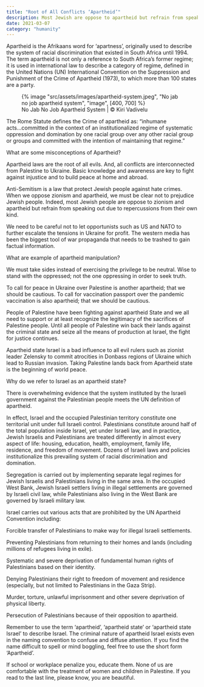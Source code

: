 ```yaml
---
title: "Root of All Conflicts ‘Apartheid’"
description: Most Jewish are oppose to apartheid but refrain from speaking out due to repercussions from their own kind
date: 2021-03-07
category: "humanity"
---
```


Apartheid is the Afrikaans word for ‘apartness’, originally used to describe the system of racial discrimination that existed in South Africa until 1994. The term apartheid is not only a reference to South Africa’s former regime; it is used in international law to describe a category of regime, defined in the United Nations (UN) International Convention on the Suppression and Punishment of the Crime of Apartheid (1973), to which more than 100 states are a party.

<!-- excerpt -->

<figure>
{% image "src/assets/images/apartheid-system.jpeg", "No jab no job apartheid system", "image", [400, 700] %}
<figcaption>No Jab No Job Apartheid System | © Kiri Vadivelu</figcaption>
</figure>

The Rome Statute defines the Crime of apartheid as: “inhumane acts...committed in the context of an institutionalized regime of systematic oppression and domination by one racial group over any other racial group or groups and committed with the intention of maintaining that regime.”

What are some misconceptions of Apartheid?

Apartheid laws are the root of all evils. And, all conflicts are interconnected from Palestine to Ukraine. Basic knowledge and awareness are key to fight against injustice and to build peace at home and abroad.

Anti-Semitism is a law that protect Jewish people against hate crimes. When we oppose zionism and apartheid, we must be clear not to prejudice Jewish people. Indeed, most Jewish people are oppose to zionism and apartheid but refrain from speaking out due to repercussions from their own kind.

We need to be careful not to let opportunists such as US and NATO to further escalate the tensions in Ukraine for profit. The western media has been the biggest tool of war propaganda that needs to be trashed to gain factual information.

What are example of apartheid manipulation?

We must take sides instead of exercising the privilege to be neutral. Wise to stand with the oppressed; not the one oppressing in order to seek truth.

To call for peace in Ukraine over Palestine is another apartheid; that we should be cautious. To call for vaccination passport over the pandemic vaccination is also apartheid; that we should be cautious.

People of Palestine have been fighting against apartheid State and we all need to support or at least recognize the legitimacy of the sacrifices of Palestine people. Until all people of Palestine win back their lands against the criminal state and seize all the means of production at Israel, the fight for justice continues.

Apartheid state Israel is a bad influence to all evil rulers such as zionist leader Zelensky to commit atrocities in Donbass regions of Ukraine which lead to Russian invasion. Taking Palestine lands back from Apartheid state is the beginning of world peace.

Why do we refer to Israel as an apartheid state?

There is overwhelming evidence that the system instituted by the Israeli government against the Palestinian people meets the UN definition of apartheid.

In effect, Israel and the occupied Palestinian territory constitute one territorial unit under full Israeli control. Palestinians constitute around half of the total population inside Israel, yet under Israeli law, and in practice, Jewish Israelis and Palestinians are treated differently in almost every aspect of life: housing, education, health, employment, family life, residence, and freedom of movement. Dozens of Israeli laws and policies institutionalize this prevailing system of racial discrimination and domination.

Segregation is carried out by implementing separate legal regimes for Jewish Israelis and Palestinians living in the same area. In the occupied West Bank, Jewish Israeli settlers living in illegal settlements are governed by Israeli civil law, while Palestinians also living in the West Bank are governed by Israeli military law.

Israel carries out various acts that are prohibited by the UN Apartheid Convention including:

Forcible transfer of Palestinians to make way for illegal Israeli settlements.

Preventing Palestinians from returning to their homes and lands (including millions of refugees living in exile).

Systematic and severe deprivation of fundamental human rights of Palestinians based on their identity.

Denying Palestinians their right to freedom of movement and residence (especially, but not limited to Palestinians in the Gaza Strip).

Murder, torture, unlawful imprisonment and other severe deprivation of physical liberty.

Persecution of Palestinians because of their opposition to apartheid.

Remember to use the term ‘apartheid’, ‘apartheid state’ or ‘apartheid state Israel’ to describe Israel. The criminal nature of apartheid Israel exists even in the naming convention to confuse and diffuse attention. If you find the name difficult to spell or mind boggling, feel free to use the short form ‘Apartheid’.

If school or workplace penalize you, educate them. None of us are comfortable with the treatment of women and children in Palestine. If you read to the last line, please know, you are beautiful.
